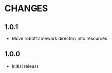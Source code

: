 CHANGES
=======

1.0.1
-----

* Move robotframework directory into resources

1.0.0
-----

* Initial release